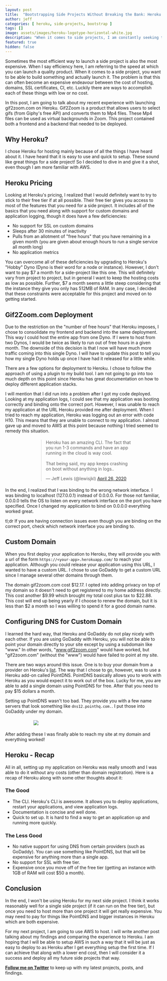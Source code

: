 ```yaml
---
layout: post
title:  "Bootstrapping Side Projects Without Breaking the Bank: Heroku Edition"
author: jeff
categories: [ heroku, side-projects, bootstrap ]
tags: []
image: assets/images/heroku-logotype-horizontal-white.jpg
description: "When it comes to side projects, I am constantly seeking to find the perfect balance between cost and efficiency. Here is what I found while working with Heroku."
featured: true
hidden: false
---
```


Sometimes the most efficient way to launch a side project is also the most expensive. When I say efficiency here, I am referring to the speed at which you can launch a quality product. When it comes to a side project, you want to be able to build something and actually launch it. The problem is that this can often become an expensive endeavour between the cost of hosting, domains, SSL certificates, CI, etc. Luckily there are ways to accomplish each of these things with low or no cost.

In this post, I am going to talk about my recent experience with launching gif2zoom.com on Heroku. Gif2Zoom is a product that allows users to select gifs (from Giphy's free API) and converts them to Mp4 files. These Mp4 files can be used as virtual backgrounds in Zoom. This project contained both a frontend and a backend that needed to be deployed.

## Why Heroku?

I chose Heroku for hosting mainly because of all the things I have heard about it. I have heard that it is easy to use and quick to setup. These sound like great things for a side project! So I decided to dive in and give it a shot, even though I am more familiar with AWS.

## Heroku Pricing

Looking at Heroku's pricing, I realized that I would definitely want to try to stick to their free tier if at all possible. Their free tier gives you access to most of the features that you need for a side project. It includes all of the basics that you need along with support for custom domains and application logging, though it does have a few deficiencies:

- No support for SSL on custom domains
- Sleeps after 30 minutes of inactivity
- Pulls from an allotment of "free hours" that you have remaining in a given month (you are given about enough hours to run a single service all month long)
- No application metrics

You can overcome all of these deficiencies by upgrading to Heroku's "Hobby" Dyno (Dyno is their word for a node or instance). However, I don't want to pay $7 a month for a side-project like this one. This will definitely vary from project to project, but in general I want to keep the hosting costs as low as possible. Further, $7 a month seems a little steep considering that the instance they give you only has 512MB of RAM. In any case, I decided that these constraints were acceptable for this project and moved on to getting started.

## Gif2Zoom.com Deployment

Due to the restriction on the "number of free hours" that Heroku imposes, I chose to consolidate my frontend and backend into the same deployment. This way I could host the entire app from one Dyno. If I were to host from two Dynos, I would be twice as likely to run out of free hours in a given month. The downside of this decision is that I now will have much more traffic coming into this single Dyno. I will have to update this post to tell you how my single Dyno holds up once I have had it released for a little while.

There are a few options for deployment to Heroku. I chose to follow the approach of using a plugin to my build tool. I am not going to go into too much depth on this point since Heroku has great documentation on how to deploy different application stacks.

I will mention that I did run into a problem after I got my code deployed. Looking at my application logs, I could see that my application was booting correctly and binding onto the correct port. However, I was unable to reach my application at the URL Heroku provided me after deployment. When I tried to reach my application, Heroku was logging out an error with code H10. This means that they are unable to connect to my application. I almost gave up and moved to AWS at this point because nothing I tried seemed to remedy this situation.

<div style="width:23em;margin-left: auto;margin-right: auto;margin-top:20px;margin-bottom:20px;">
<blockquote class="twitter-tweet"><p lang="en" dir="ltr">Heroku has an amazing CLI. The fact that you run 1-3 commands and have an app running in the cloud is way cool.<br><br>That being said, my app keeps crashing on boot without anything in logs..</p>&mdash; Jeff Lewis (@lewisjkl) <a href="https://twitter.com/lewisjkl/status/1254559408454950912?ref_src=twsrc%5Etfw">April 26, 2020</a></blockquote> <script async src="https://platform.twitter.com/widgets.js" charset="utf-8"></script>
</div>

In the end, I realized that I was binding to the wrong network interface. I was binding to localhost (127.0.0.1) instead of 0.0.0.0. For those not familiar, 0.0.0.0 tells the OS to listen on every network interface on the port you have specified. Once I changed my application to bind on 0.0.0.0 everything worked great.

tl;dr If you are having connection issues even though you are binding on the correct port, check which network interface you are binding to.

## Custom Domain

When you first deploy your application to Heroku, they will provide you with a url of the form `https://<your-app>.herokuapp.com/` to reach your application. Although you could release your application using this URL, I wanted to have a custom URL. I chose to use GoDaddy to get a custom URL since I manage several other domains through them.

The domain gif2zoom.com cost $12.17. I opted into adding privacy on top of my domain so it doesn't need to get registered to my home address directly. This cost another $9.99 which brought my total cost plus tax to $22.88. This cost will end up being yearly if I choose to renew the domain, but it is less than $2 a month so I was willing to spend it for a good domain name.

## Configuring DNS for Custom Domain

I learned the hard way, that Heroku and GoDaddy do not play nicely with each other. If you are using GoDaddy with Heroku, you will not be able to point your domain directly to your site except by using a subdomain like "www." In other words, "www.gif2zoom.com" would have worked, but "gif2zoom.com" (without the "www") would have failed to point at my site.

There are two ways around this issue. One is to buy your domain from a provider on Heroku's [list](https://devcenter.heroku.com/articles/custom-domains#add-a-custom-root-domain). The way that I chose to go, however, was to use a Heroku add-on called PointDNS. PointDNS basically allows you to work with Heroku as you would expect it to work out of the box. Lucky for me, you are able to add a single domain using PointDNS for free. After that you need to pay $15 dollars a month.

Setting up PointDNS wasn't too bad. They provide you with a few name servers that look something like `dns12.pointhq.com.`. I put those into GoDaddy under my domain.

<div style="width:23em;margin-left: auto;margin-right: auto;margin-top:20px;margin-bottom:20px;">
  <img src="{{ site.baseurl }}/assets/images/nameservers.png"/>
</div>

After adding these I was finally able to reach my site at my domain and everything worked!

## Heroku - Recap

All in all, setting up my application on Heroku was really smooth and I was able to do it without any costs (other than domain registration). Here is a recap of Heroku along with some other thoughts about it:

### The Good

- The CLI. Heroku's CLI is awesome. It allows you to deploy applications, restart your applications, and view application logs.
- Documentation is concise and well done.
- Quick to set up. It is hard to find a way to get an application up and running more quickly.

### The Less Good

- No native support for using DNS from certain providers (such as GoDaddy). You can use something like PointDNS, but that will be expensive for anything more than a single app.
- No support for SSL with free tier.
- Expensive once you move off of the free tier (getting an instance with 1GB of RAM will cost $50 a month).

## Conclusion

In the end, I won't be using Heroku for my next side project. I think it works reasonably well for a single side project (if it can run on the free tier), but once you need to host more than one project it will get really expensive. You may need to pay for things like PointDNS and bigger instances in Heroku which are both expensive.

For my next project, I am going to use AWS to host. I will write another post talking about my findings and comparing the experience to Heroku. I am hoping that I will be able to setup AWS in such a way that it will be just as easy to deploy to as Heroku after I get everything setup the first time. If I can achieve that along with a lower end cost, then I will consider it a success and deploy all my future side projects that way.

**[Follow me on Twitter](https://twitter.com/lewisjkl)** to keep up with my latest projects, posts, and findings.

